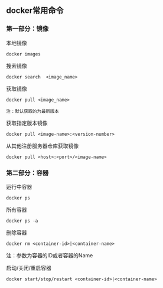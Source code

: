 ## docker常用命令

### 第一部分：镜像

本地镜像

```
docker images
```

搜索镜像

```
docker search  <image_name>
```

获取镜像

```
docker pull <image_name>

注：默认获取的为最新版本
```

获取指定版本镜像

```
docker pull <image-name>:<version-number>
```

从其他注册服务器仓库获取镜像

```
docker pull <host>:<port>/<image-name>
```

### 第二部分：容器

运行中容器

`docker ps`

所有容器

`docker ps -a`

删除容器

`docker rm <container-id>|<container-name>`

注：参数为容器的ID或者容器的Name

启动/关闭/重启容器

`docker start/stop/restart <container-id>|<container-name>`

